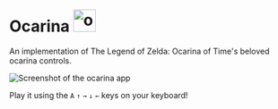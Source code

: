 # Ocarina <img src="ocarina_n64.png" alt="ocarina icon" width="40"/>

An implementation of The Legend of Zelda: Ocarina of Time's beloved ocarina controls.

![Screenshot of the ocarina app](./images/screen.png)

Play it using the `A` `↑` `→` `↓` `←` keys on your keyboard!
